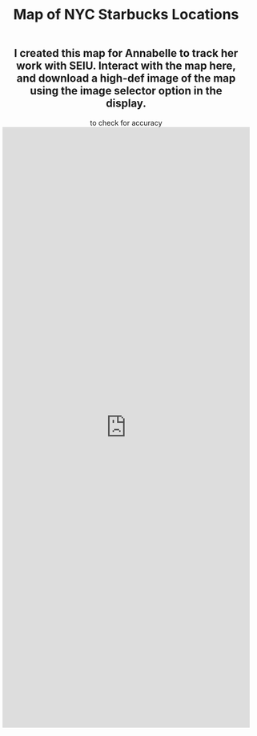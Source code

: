 <style>
  body {
    margin: 0;
    padding: 0;
  }

  .container {
    display: flex;
    flex-direction: column;
    align-items: center;
    padding: 0 20px;
  }

  .map-container {
    display: flex;
    justify-content: center;
    width: calc(100% - 10px); /* subtracting 10px for 5px margins on either side */
    margin: 0 5px; /* setting 5px margins on either side */
  }

  .map-container iframe {
    width: 100%;
    height: 1200px;
    border: 0;
  }
</style>



<div class="container">
  <h1 align="center">Map of NYC Starbucks Locations</h1>
  <h2 align="center">I created this map for Annabelle to track her work with SEIU. Interact with the map here, and download a high-def image of the map using the image selector option in the display.</h2>
  to check for accuracy
</div>

<div class="map-container">
  <iframe src="https://arcgis.com/apps/instant/basic/index.html?appid=0601617b03794f3289d97be15fad9d89&locale=en-us" frameborder="0" allowfullscreen>iFrames are not supported on this page.</iframe>
</div>
